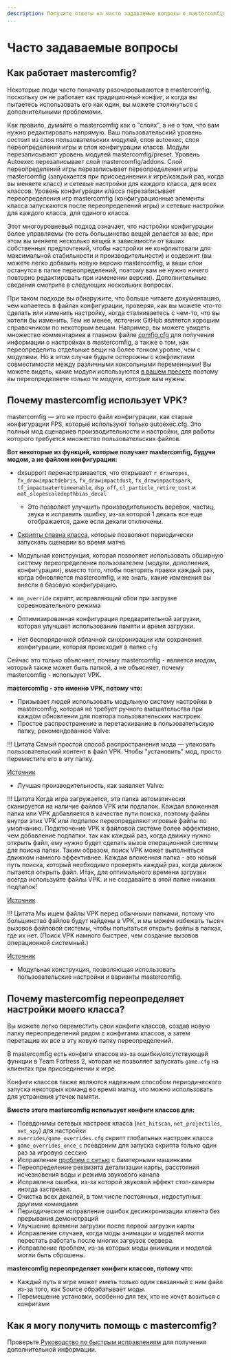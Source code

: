 ```yaml
---
description: Получите ответы на часто задаваемые вопросы о mastercomfig.
...
```


# Часто задаваемые вопросы

## Как работает mastercomfig?

Некоторые люди часто поначалу разочаровываются в mastercomfig, поскольку он не работает как традиционный конфиг, и когда вы пытаетесь использовать его как один, вы можете столкнуться с дополнительными проблемами.

Как правило, думайте о mastercomfig как о "слоях", а не о том, что вам нужно редактировать напрямую. Ваш пользовательский уровень состоит из слоя пользовательских модулей, слоя autoexec, слоя переопределений игры и слоя конфигурации класса. Модули перезаписывают уровень модулей mastercomfig/preset. Уровень Autoexec перезаписывает слой mastercomfig/addons. Слой переопределений игры перезаписывает переопределения игры mastercomfig (запускается при присоединении к игре/каждый раз, когда вы меняете класс) и сетевые настройки для каждого класса, для всех классов. Уровень конфигурации класса перезаписывает переопределения игр mastercomfig (конфигурационные элементы класса запускаются после переопределений игры) и сетевые настройки для каждого класса, для одиного класса.

Этот многоуровневый подход означает, что настройки конфигурации более управляемы (то есть большинство вещей делается за вас, при этом вы меняете несколько вещей в зависимости от ваших собственных предпочтений, чтобы настройки не конфликтовали для максимальной стабильности и производительности) и содержит (вы можете легко добавить новую версию mastercomfig, и ваши слои останутся в папке переопределений, поэтому вам не нужно ничего повторно редактировать при изменении версии). Дополнительные сведения смотрите в следующих нескольких вопросах.

При таком подходе вы обнаружите, что больше читаете документацию, чем копаетесь в файлах конфигурации, проверяя, как вы можете что-то сделать или изменить настройку, когда сталкиваетесь с чем-то, что вы хотели бы изменить. Тем не менее, источник GitHub является хорошим справочником по некоторым вещам. Например, вы можете увидеть множество комментариев в главном файле [comfig.cfg](https://github.com/mastercomfig/mastercomfig/blob/release/config/mastercomfig/cfg/comfig/comfig.cfg) для получения информации о настройках в mastercomfig, а также о том, как переопределить отдельные вещи на более тонком уровне, чем с модулями. Но в этом случае будьте осторожны с конфликтами совместимости между различными консольными переменными! Вы можете видеть, какие модули используются [в вашем пресете](https://github.com/mastercomfig/mastercomfig/tree/release/config/cfg/presets) поэтому вы переопределяете только те модули, которые вам нужны.

## Почему mastercomfig использует VPK?

mastercomfig — это не просто файл конфигурации, как старые конфигурации FPS, которые используют только autoexec.cfg.
Это полный мод сценариев производительности и настройки, для работы которого требуется множество пользовательских файлов.

**Вот некоторые из функций, которые получает mastercomfig, будучи модом, а не файлом конфигурации:**

* dxsupport перенастраивается, что открывает `r_drawropes`, `fx_drawimpactdebris`, `fx_drawimpactdust`, `fx_drawimpactspark`, `tf_impactwatertimeenable`, `dsp_off`, `cl_particle_retire_cost` и `mat_slopescaledepthbias_decal`

    * Это позволяет улучшить производительность веревок, частиц, звука и исправить ошибку, из-за которой 1 декаль все еще отображается, даже если декали отключены.

* [Скрипты спавна класса](#Почему-mastercomfig-переопределяет-настройки-моего-класса), которые позволяют периодически запускать сценарии во время матча

* Модульная конструкция, которая позволяет использовать обширную систему переопределения пользователем (модули, дополнения, конфигурации), вместо того, чтобы повторять правки каждый раз, когда обновляется mastercomfig, и не знать, какие изменения вы внесли в базовую конфигурацию.

* `mm_override` скрипт, исправляющий сбои при загрузке соревновательного режима

* Оптимизированная конфигурация предварительной загрузки, которая улучшает использование памяти и время загрузки.

* Нет беспорядочной облачной синхронизации или сохранения конфигурации, которая происходит в папке `cfg`

Сейчас это только объясняет, почему mastercomfig - является модом, который также может быть папкой, а не объясняет, почему mastercomfig - использует VPK.

**mastercomfig - это именно VPK, потому что:**

* Призывает людей использовать модульную систему настройки в mastercomfig, которая не требует ручного вмешательства при каждом обновлении для повтора пользовательских настроек.
* Простое распространение и перетаскивание в пользовательскую папку, рекомендованное Valve:

!!! Цитата
    Самый простой способ распространения мода — упаковать пользовательский контент в файл VPK.
    Чтобы "установить" мод, просто переместите его в эту папку.

[Источник](https://github.com/SteamDatabase/GameTracking-TF2/blob/master/tf/gameinfo.txt)

* Лучшая производительность, как заявляет Valve:

!!! Цитата
    Когда игра загружается, эта папка автоматически сканируется на наличие файлов VPK или
    подпапок. Каждая вложенная папка или VPK добавляется в качестве пути поиска, поэтому файлы
    внутри этих VPK или подпапок переопределяют игровые файлы по умолчанию.
    Подключение VPK к файловой системе более эффективно, чем добавление подпапки.
    так как каждый раз, когда движку нужно открыть файл, ему нужно будет сделать вызов
    операционной системы для поиска папки. Таким образом, поиск VPK может выполняться движком
    намного эффективнее. Каждая вложенная папка - это новый путь поиска, который необходимо проверять каждый раз,
    когда движок пытается открыть файл. Итак, для оптимального времени загрузки всегда используйте файлы VPK.
    и не создавайте в этой папке никаких подпапок!

[Источник](https://github.com/SteamDatabase/GameTracking-TF2/blob/master/tf/custom/readme.txt)

!!! Цитата
    Мы ищем файлы VPK перед обычными папками, потому что большинство файлов будут найдены в
    VPK, и мы можем избежать тысяч вызовов файловой системы, чтобы попытаться открыть файлы
    в папках, где их нет. (Поиск VPK намного быстрее, чем создание  вызовов операционной
    системный.)

[Источник](https://github.com/SteamDatabase/GameTracking-TF2/blob/master/tf/gameinfo.txt)

* Модульная конструкция, позволяющая использовать пользовательские настройки и варианты mastercomfig.

## Почему mastercomfig переопределяет настройки моего класса?

Вы можете легко переместить свои конфиги классов, создав новую папку переопределений рядом с конфигами классов, а затем перетащив их все в эту новую папку переопределений.

В mastercomfig есть конфиги классов из-за ошибки/отсутствующей функции в Team Fortress 2, которая не позволяет запускать `game.cfg` на клиентах при присоединении к игре.

Конфиги классов также являются надежным способом периодического запуска некоторых команд во время матча, что можно использовать для устранения утечек памяти.

**Вместо этого mastercomfig использует конфиги классов для:**

* Псевдонимы сетевых настроек класса (`net_hitscan`, `net_projectiles`, `net_spy`) для настройки
* `overrides/game_overrides.cfg` скрипт глобальных настроек класса
* `game_overrides_once_c` псевдоним для запуска скрипта только один раз за игровую сессию
* Исправление [проблем с сетью](https://github.com/ValveSoftware/Source-1-Games/issues/2618) с бамперными машинками
* Переопределение реквизита детализации карты, расстояния исчезновения воды и режима звукового канала
* Исправлена ​​ошибка, из-за которой звуковой эффект стоп-камеры иногда застревал.
* Очистка всех декалей, в том числе постоянных, недоступных другими командами
* Периодическое исправление ошибок десинхронизации клиента без прерывания демонстраций
* Улучшение времени загрузки после первой загрузки карты
* Исправление случаев, когда моды анимации и моделей могли перестать работать после многих загрузок сервера.
* Исправление проблем, из-за которых моды анимации и моделей могли быть сброшены.

**mastercomfig переопределяет конфиги классов, потому что:**

* Каждый путь в игре может иметь только один связанный с ним файл из-за того, как Source обрабатывает моды.
* Перемещение установки, особенно для тех, кто не хочет возиться с конфигами

## Как я могу получить помощь с mastercomfig?

Проверьте [Руководство по быстрым исправлениям](next_steps/quick_fixes.ru.md) для получения дополнительной информации.
